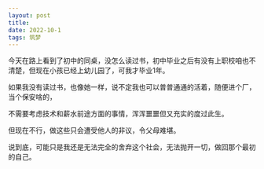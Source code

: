 ```yaml
---
layout: post
title: 
date: 2022-10-1
tags: 筑梦
---
```


今天在路上看到了初中的同桌，没怎么读过书，初中毕业之后有没有上职校咱也不清楚，但现在小孩已经上幼儿园了，可我才毕业1年。

如果我没有读过书，也像她一样，说不定我也可以普普通通的活着，随便进个厂，当个保安啥的，

不需要考虑技术和薪水前途方面的事情，浑浑噩噩但又充实的度过此生。

但现在不行，做这些只会遭受他人的非议，令父母难堪。

说到底，可能只是我还是无法完全的舍弃这个社会，无法抛开一切，做回那个最初的自己。


